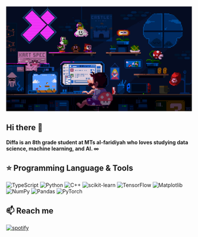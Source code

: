 ![](cs.gif)

## Hi there 👋

#### Diffa is an 8th grade student at MTs al-faridiyah who loves studying data science, machine learning, and AI. ∞


## ⭐️ Programming Language & Tools
![TypeScript](https://img.shields.io/badge/typescript-%23007ACC.svg?style=for-the-badge&logo=typescript&logoColor=white)
![Python](https://img.shields.io/badge/python-3670A0?style=for-the-badge&logo=python&logoColor=ffdd54)
![C++](https://img.shields.io/badge/c++-%2300599C.svg?style=for-the-badge&logo=c%2B%2B&logoColor=white)
![scikit-learn](https://img.shields.io/badge/scikit--learn-%23F7931E.svg?style=for-the-badge&logo=scikit-learn&logoColor=white)
![TensorFlow](https://img.shields.io/badge/TensorFlow-%23FF6F00.svg?style=for-the-badge&logo=TensorFlow&logoColor=white)
![Matplotlib](https://img.shields.io/badge/Matplotlib-%23ffffff.svg?style=for-the-badge&logo=Matplotlib&logoColor=black)
![NumPy](https://img.shields.io/badge/numpy-%23013243.svg?style=for-the-badge&logo=numpy&logoColor=white)
![Pandas](https://img.shields.io/badge/pandas-%23150458.svg?style=for-the-badge&logo=pandas&logoColor=white)
![PyTorch](https://img.shields.io/badge/PyTorch-%23EE4C2C.svg?style=for-the-badge&logo=PyTorch&logoColor=white)



## 📫 Reach me
<p>
  <a href="https://open.spotify.com/user/31erbfklymxwsudclt647eccqq2e?si=LDDcaHbBSHelSSnG7RmgHg">
    <img alt="spotify" title="Spotify" src="https://img.shields.io/badge/Spotify-1ED760?style=for-the-badge&logo=spotify&logoColor=white"/>
  </a>
</p>

<!--
**dzakyjl/dzakyjl** is a ✨ _special_ ✨ repository because its `README.md` (this file) appears on your GitHub profile.

Here are some ideas to get you started:

- 🔭 I’m currently working on ...
- 🌱 I’m currently learning ...
- 👯 I’m looking to collaborate on ...
- 🤔 I’m looking for help with ...
- 💬 Ask me about ...
- 📫 How to reach me: ...
- 😄 Pronouns: ...
- ⚡ Fun fact: ...

- 🔭 I’m a 2nd year student at UGM
- 📊 I’m currently learning Data Science, Machine Learning and AI
- 📫 How to reach me: ahmaddzakyjamaludin@mail.ugm.ac.id
- 🙀 Fun fact: I love cats 

[![My Skills](https://skillicons.dev/icons?i=py,js,cpp,ts)](https://skillicons.dev)

![Dzaky's GitHub stats](https://github-readme-stats.vercel.app/api?username=dzakyjl&theme=tokyonight_icons=true)

![LinkedIn](https://img.shields.io/badge/linkedin-%230077B5.svg?style=for-the-badge&logo=linkedin&logoColor=white)
-->
